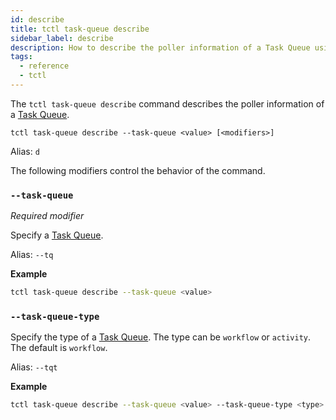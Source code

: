 ```yaml
---
id: describe
title: tctl task-queue describe
sidebar_label: describe
description: How to describe the poller information of a Task Queue using tctl.
tags:
  - reference
  - tctl
---
```


The `tctl task-queue describe` command describes the poller information of a [Task Queue](/docs/concepts/what-is-a-task-queue).

`tctl task-queue describe --task-queue <value> [<modifiers>]`

Alias: `d`

The following modifiers control the behavior of the command.

### `--task-queue`

_Required modifier_

Specify a [Task Queue](/docs/concepts/what-is-a-task-queue).

Alias: `--tq`

**Example**

```bash
tctl task-queue describe --task-queue <value>
```

### `--task-queue-type`

Specify the type of a [Task Queue](/docs/concepts/what-is-a-task-queue).
The type can be `workflow` or `activity`.
The default is `workflow`.

Alias: `--tqt`

**Example**

```bash
tctl task-queue describe --task-queue <value> --task-queue-type <type>
```
